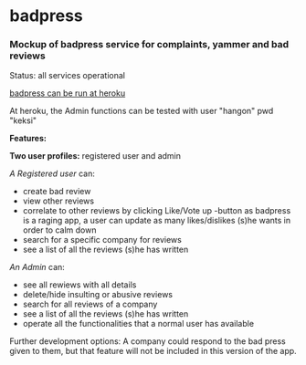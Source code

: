 # badpress
### Mockup of badpress service for complaints, yammer and bad reviews

Status: all services operational

[badpress can be run at heroku](https://badpress.herokuapp.com/)

At heroku, the Admin functions can be tested with 
user "hangon" pwd "keksi"



**Features:**

**Two user profiles:** registered user and admin


*A Registered user* can:
 * create bad review
 * view other reviews
 * correlate to other reviews by clicking Like/Vote up -button
   as badpress is a raging app, a user can update as many likes/dislikes
   (s)he wants in order to calm down
 * search for a specific company for reviews
 * see a list of all the reviews (s)he has written

*An Admin* can:
 * see all rewiews with all details
 * delete/hide insulting or abusive reviews
 * search for all reviews of a company
 * see a list of all the reviews (s)he has written
 * operate all the functionalities that a normal user has available


Further development options: 
A company could respond to the bad press given to them, but that feature will not be included in this version of the app.

